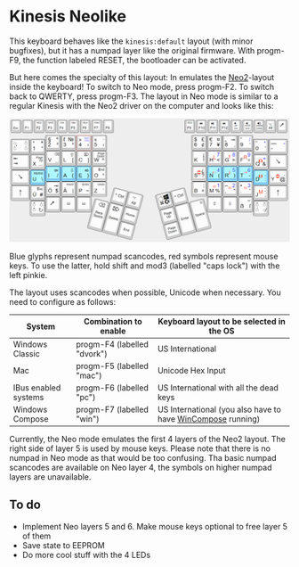 # Kinesis Neolike

This keyboard behaves like the `kinesis:default` layout (with minor bugfixes), but it has a numpad layer like the original firmware. With progm-F9, the function labeled RESET, the bootloader can be activated.

But here comes the specialty of this layout: In emulates the [Neo2](https://neo-layout.org/)-layout inside the keyboard! To switch to Neo mode, press progm-F2. To switch back to QWERTY, press progm-F3. The layout in Neo mode is similar to a regular Kinesis with the Neo2 driver on the computer and looks like this:

![layout](neolayout.png)

Blue glyphs represent numpad scancodes, red symbols represent mouse keys. To use the latter, hold shift and mod3 (labelled "caps lock") with the left pinkie.

The layout uses scancodes when possible, Unicode when necessary. You need to configure as follows:

System | Combination to enable | Keyboard layout to be selected in the OS
--- | --- | ---
Windows Classic | progm-F4 (labelled "dvork") | US International
Mac | progm-F5 (labelled "mac") | Unicode Hex Input
IBus enabled systems | progm-F6 (labelled "pc") | US International with all the dead keys
Windows Compose | progm-F7 (labelled "win") | US International (you also have to have [WinCompose](https://github.com/samhocevar/wincompose) running)

Currently, the Neo mode emulates the first 4 layers of the Neo2 layout. The right side of layer 5 is used by mouse keys. Please note that there is no numpad in Neo mode as that would be too confusing. Tha basic numpad scancodes are available on Neo layer 4, the symbols on higher numpad layers are unavailable. 

## To do

* Implement Neo layers 5 and 6. Make mouse keys optional to free layer 5 of them
* Save state to EEPROM
* Do more cool stuff with the 4 LEDs